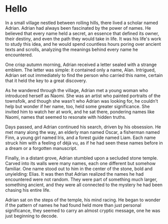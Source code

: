 # Hello

In a small village nestled between rolling hills, there lived a scholar named Adrian. Adrian had always been fascinated by the power of names. He believed that every name held a secret, an essence that defined its owner, their destiny, and even the path they would take in life. It was his life's work to study this idea, and he would spend countless hours poring over ancient texts and scrolls, analyzing the meanings behind every name he encountered.

One crisp autumn morning, Adrian received a letter sealed with a strange emblem. The letter was simple: it contained only a name, Alan. Intrigued, Adrian set out immediately to find the person who carried this name, certain that it held the key to a great discovery.

As he wandered through the village, Adrian met a young woman who introduced herself as Naomi. She was an artist who painted portraits of the townsfolk, and though she wasn’t who Adrian was looking for, he couldn't help but wonder if her name, too, held some greater significance. She invited him to watch her at work, and he sat there, pondering names like Naomi, names that seemed to resonate with hidden truths.

Days passed, and Adrian continued his search, driven by his obsession. He met many along the way, an elderly man named Oscar, a fisherman named Finn, a young girl named Iris, and a forest guide named Liam. Each name struck him with a feeling of déjà vu, as if he had seen these names before in a dream or a forgotten manuscript.

Finally, in a distant grove, Adrian stumbled upon a secluded stone temple. Carved into its walls were many names, each one different but somehow familiar. One name stood out to him in the center of the stone, bold and unyielding: Elias. It was then that Adrian realized the names he had encountered were not random. They were part of something much larger, something ancient, and they were all connected to the mystery he had been chasing his entire life.

Adrian sat on the steps of the temple, his mind racing. He began to wonder if the pattern of names he had found held more than just personal significance, they seemed to carry an almost cryptic message, one he was just beginning to decode.
